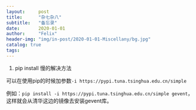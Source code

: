 ```yaml
---
layout:     post
title:      "杂七杂八"
subtitle:   "备忘录"
date:       2020-01-01
author:     "Felix"
header-img: "img/in-post/2020-01-01-Miscellany/bg.jpg"
catalog: true
tags:
---
```


1. pip install 慢的解决方法

可以在使用pip的时候加参数`-i https://pypi.tuna.tsinghua.edu.cn/simple`

例如：`pip install -i https://pypi.tuna.tsinghua.edu.cn/simple gevent`，这样就会从清华这边的镜像去安装gevent库。

